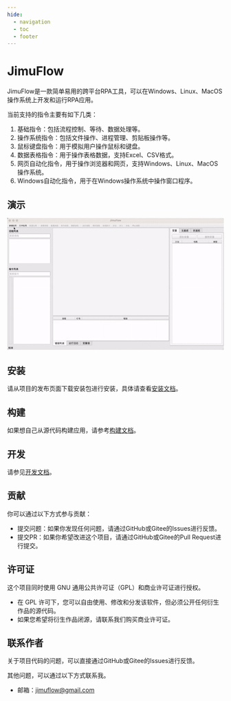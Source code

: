 ```yaml
---
hide:
  - navigation
  - toc
  - footer
---
```

# JimuFlow

JimuFlow是一款简单易用的跨平台RPA工具，可以在Windows、Linux、MacOS操作系统上开发和运行RPA应用。

当前支持的指令主要有如下几类：

1. 基础指令：包括流程控制、等待、数据处理等。
2. 操作系统指令：包括文件操作、进程管理、剪贴板操作等。
3. 鼠标键盘指令：用于模拟用户操作鼠标和键盘。
4. 数据表格指令：用于操作表格数据，支持Excel、CSV格式。
5. 网页自动化指令，用于操作浏览器和网页，支持Windows、Linux、MacOS操作系统。
6. Windows自动化指令，用于在Windows操作系统中操作窗口程序。

## 演示

![演示视频](manual/demo.gif)

## 安装

请从项目的发布页面下载安装包进行安装，具体请查看[安装文档](manual/install.md)。

## 构建

如果想自己从源代码构建应用，请参考[构建文档](develop/build.md)。

## 开发

请参见[开发文档](develop/index.md)。

## 贡献

你可以通过以下方式参与贡献：

- 提交问题：如果你发现任何问题，请通过GitHub或Gitee的Issues进行反馈。
- 提交PR：如果你希望改进这个项目，请通过GitHub或Gitee的Pull Request进行提交。

## 许可证

这个项目同时使用 GNU 通用公共许可证（GPL）和商业许可证进行授权。

- 在 GPL 许可下，您可以自由使用、修改和分发该软件，但必须公开任何衍生作品的源代码。
- 如果您希望将衍生作品闭源，请联系我们购买商业许可证。

## 联系作者

关于项目代码的问题，可以直接通过GitHub或Gitee的Issues进行反馈。

其他问题，可以通过以下方式联系我。

- 邮箱：[jimuflow@gmail.com](mailto:jimuflow@gmail.com)
